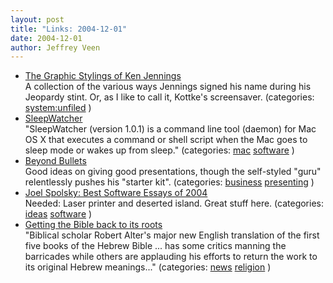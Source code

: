 ```yaml
--- 
layout: post
title: "Links: 2004-12-01"
date: 2004-12-01
author: Jeffrey Veen
---
```

<ul>
    <li><a href="http://www.underconsideration.com/speakup/archives/002155.html">The Graphic Stylings of Ken Jennings</a><br /><span class="link-meta">A collection of the various ways Jennings signed his name during his Jeopardy stint. Or, as I like to call it, Kottke's screensaver. (categories: <a href="http://del.icio.us/veen/system:unfiled">system:unfiled</a> )</span></li>
    <li><a href="http://www.bernhard-baehr.de/">SleepWatcher</a><br /><span class="link-meta">"SleepWatcher (version 1.0.1) is a command line tool (daemon) for Mac OS X that executes a command or shell script when the Mac goes to sleep mode or wakes up from sleep." (categories: <a href="http://del.icio.us/veen/mac">mac</a> <a href="http://del.icio.us/veen/software">software</a> )</span></li>
    <li><a href="http://www.beyondbullets.com/">Beyond Bullets</a><br /><span class="link-meta">Good ideas on giving good presentations, though the self-styled "guru" relentlessly pushes his "starter kit". (categories: <a href="http://del.icio.us/veen/business">business</a> <a href="http://del.icio.us/veen/presenting">presenting</a> )</span></li>
    <li><a href="http://discuss.joelonsoftware.com/default.asp?best04">Joel Spolsky: Best Software Essays of 2004</a><br /><span class="link-meta">Needed: Laser printer and deserted island. Great stuff here. (categories: <a href="http://del.icio.us/veen/ideas">ideas</a> <a href="http://del.icio.us/veen/software">software</a> )</span></li>
    <li><a href="http://www.cnn.com/2004/SHOWBIZ/books/11/18/arts.bible.translation.reut/index.html">Getting the Bible back to its roots</a><br /><span class="link-meta">"Biblical scholar Robert Alter's major new English translation of the first five books of the Hebrew Bible ... has some critics manning the barricades while others are applauding his efforts to return the work to its original Hebrew meanings..." (categories: <a href="http://del.icio.us/veen/news">news</a> <a href="http://del.icio.us/veen/religion">religion</a> )</span></li>
  </ul>
&#8203;